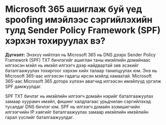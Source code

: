 # Microsoft 365 ашиглаж буй үед spoofing имэйлээс сэргийлэхийн тулд Sender Policy Framework (SPF) хэрхэн тохируулах вэ? 

 **Дүгнэлт:** Энэхүү нийтлэл нь Microsoft 365 нь DNS дээрх Sender Policy Framework (SPF) TXT бичлэгийг ашиглан таны имэйлийн домайнаас илгээсэн мэйл нь имэйл илгээгч дээр найдвартай зөв эсэхийг баталгаажуулах тохиргоог хэрхэн хийх талаар танилцуулах юм. Энэ нь Microsoft 365-аас илгээсэн гадагш ирсэн мэйлд хамаатай. Microsoft 365-аас Microsoft 365 доторх хүлээн авагчид илгээсэн имэйлүүд үргэлж SPF дамжуулдаг.

SPF TXT бичлэг нь имэйлийн илгээгч домайн нэрийг баталгаажуулах замаар хуурамч имэйл, фишинг халдлагаас урьдчилан сэргийлэхэд тусалдаг DNS бичлэг юм. SPF нь илгээгч домайн эзэмшигчийн илгээгчийн IP хаягийг баталгаажуулах замаар имэйлийн имэйлийн гарал үүслийг баталгаажуулдаг.

